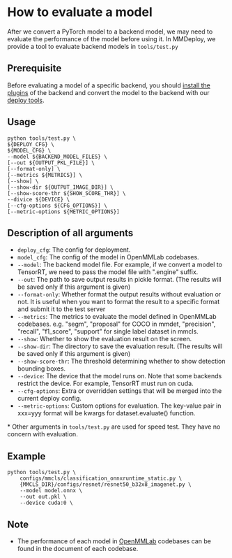 # How to evaluate a model

After we convert a PyTorch model to a backend model, we may need to evaluate the performance of the model before using it. In MMDeploy, we provide a tool to evaluate backend models in `tools/test.py`

## Prerequisite

Before evaluating a model of a specific backend, you should [install the plugins](../build.md) of the backend and convert the model to the backend with our [deploy tools](how_to_convert_model.md).

## Usage

```shell
python tools/test.py \
${DEPLOY_CFG} \
${MODEL_CFG} \
--model ${BACKEND_MODEL_FILES} \
[--out ${OUTPUT_PKL_FILE}] \
[--format-only] \
[--metrics ${METRICS}] \
[--show] \
[--show-dir ${OUTPUT_IMAGE_DIR}] \
[--show-score-thr ${SHOW_SCORE_THR}] \
--divice ${DEVICE} \
[--cfg-options ${CFG_OPTIONS}] \
[--metric-options ${METRIC_OPTIONS}]
```

## Description of all arguments

* `deploy_cfg`: The config for deployment.
* `model_cfg`: The config of the model in OpenMMLab codebases.
* `--model`: The backend model file. For example, if we convert a model to TensorRT, we need to pass the model file with ".engine" suffix.
* `--out`:  The path to save output results in pickle format. (The results will be saved only if this argument is given)
* `--format-only`: Whether format the output results without evaluation or not. It is useful when you want to format the result to a specific format and submit it to the test server
* `--metrics`: The metrics to evaluate the model defined in OpenMMLab codebases. e.g. "segm", "proposal" for COCO in mmdet, "precision", "recall", "f1_score", "support" for single label dataset in mmcls.
* `--show`: Whether to show the evaluation result on the screen.
* `--show-dir`: The directory to save the evaluation result. (The results will be saved only if this argument is given)
* `--show-score-thr`: The threshold determining whether to show detection bounding boxes.
* `--device`: The device that the model runs on. Note that some backends restrict the device. For example, TensorRT must run on cuda.
* `--cfg-options`: Extra or overridden settings that will be merged into the current deploy config.
* `--metric-options`: Custom options for evaluation. The key-value pair in xxx=yyy
format will be kwargs for dataset.evaluate() function.

\* Other arguments in `tools/test.py` are used for speed test. They have no concern with evaluation.

## Example

```shell
python tools/test.py \
    configs/mmcls/classification_onnxruntime_static.py \
    {MMCLS_DIR}/configs/resnet/resnet50_b32x8_imagenet.py \
    --model model.onnx \
    --out out.pkl \
    --device cuda:0 \
```

## Note

* The performance of each model in [OpenMMLab](https://openmmlab.com/) codebases can be found in the document of each codebase.
